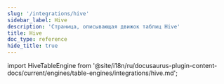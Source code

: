 ```yaml
---
slug: '/integrations/hive'
sidebar_label: Hive
description: 'Страница, описывающая движок таблиц Hive'
title: Hive
doc_type: reference
hide_title: true
---
```

import HiveTableEngine from '@site/i18n/ru/docusaurus-plugin-content-docs/current/engines/table-engines/integrations/hive.md';

<HiveTableEngine/>